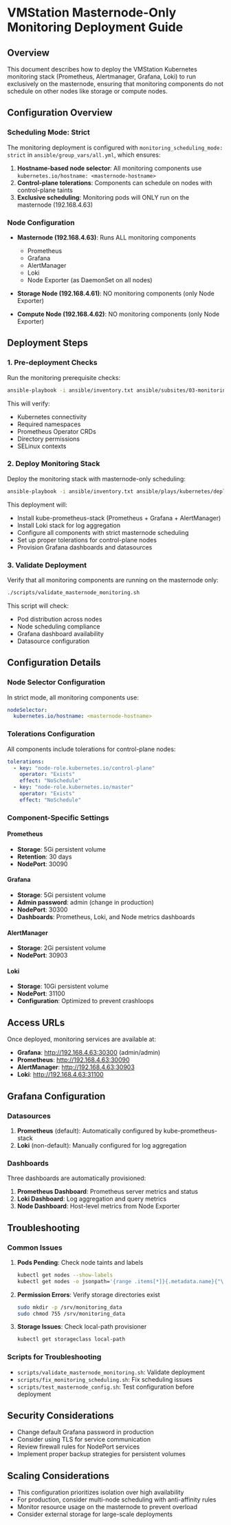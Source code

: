 # VMStation Masternode-Only Monitoring Deployment Guide

## Overview

This document describes how to deploy the VMStation Kubernetes monitoring stack (Prometheus, Alertmanager, Grafana, Loki) to run exclusively on the masternode, ensuring that monitoring components do not schedule on other nodes like storage or compute nodes.

## Configuration Overview

### Scheduling Mode: Strict

The monitoring deployment is configured with `monitoring_scheduling_mode: strict` in `ansible/group_vars/all.yml`, which ensures:

1. **Hostname-based node selector**: All monitoring components use `kubernetes.io/hostname: <masternode-hostname>` 
2. **Control-plane tolerations**: Components can schedule on nodes with control-plane taints
3. **Exclusive scheduling**: Monitoring pods will ONLY run on the masternode (192.168.4.63)

### Node Configuration

- **Masternode (192.168.4.63)**: Runs ALL monitoring components
  - Prometheus
  - Grafana 
  - AlertManager
  - Loki
  - Node Exporter (as DaemonSet on all nodes)

- **Storage Node (192.168.4.61)**: NO monitoring components (only Node Exporter)
- **Compute Node (192.168.4.62)**: NO monitoring components (only Node Exporter)

## Deployment Steps

### 1. Pre-deployment Checks

Run the monitoring prerequisite checks:

```bash
ansible-playbook -i ansible/inventory.txt ansible/subsites/03-monitoring.yaml
```

This will verify:
- Kubernetes connectivity
- Required namespaces
- Prometheus Operator CRDs
- Directory permissions
- SELinux contexts

### 2. Deploy Monitoring Stack

Deploy the monitoring stack with masternode-only scheduling:

```bash
ansible-playbook -i ansible/inventory.txt ansible/plays/kubernetes/deploy_monitoring.yaml
```

This deployment will:
- Install kube-prometheus-stack (Prometheus + Grafana + AlertManager)
- Install Loki stack for log aggregation
- Configure all components with strict masternode scheduling
- Set up proper tolerations for control-plane nodes
- Provision Grafana dashboards and datasources

### 3. Validate Deployment

Verify that all monitoring components are running on the masternode only:

```bash
./scripts/validate_masternode_monitoring.sh
```

This script will check:
- Pod distribution across nodes
- Node scheduling compliance
- Grafana dashboard availability
- Datasource configuration

## Configuration Details

### Node Selector Configuration

In strict mode, all monitoring components use:
```yaml
nodeSelector:
  kubernetes.io/hostname: <masternode-hostname>
```

### Tolerations Configuration

All components include tolerations for control-plane nodes:
```yaml
tolerations:
  - key: "node-role.kubernetes.io/control-plane"
    operator: "Exists"
    effect: "NoSchedule"
  - key: "node-role.kubernetes.io/master"
    operator: "Exists"
    effect: "NoSchedule"
```

### Component-Specific Settings

#### Prometheus
- **Storage**: 5Gi persistent volume
- **Retention**: 30 days
- **NodePort**: 30090

#### Grafana
- **Storage**: 5Gi persistent volume
- **Admin password**: admin (change in production)
- **NodePort**: 30300
- **Dashboards**: Prometheus, Loki, and Node metrics dashboards

#### AlertManager
- **Storage**: 2Gi persistent volume
- **NodePort**: 30903

#### Loki
- **Storage**: 10Gi persistent volume
- **NodePort**: 31100
- **Configuration**: Optimized to prevent crashloops

## Access URLs

Once deployed, monitoring services are available at:

- **Grafana**: http://192.168.4.63:30300 (admin/admin)
- **Prometheus**: http://192.168.4.63:30090
- **AlertManager**: http://192.168.4.63:30903
- **Loki**: http://192.168.4.63:31100

## Grafana Configuration

### Datasources

1. **Prometheus** (default): Automatically configured by kube-prometheus-stack
2. **Loki** (non-default): Manually configured for log aggregation

### Dashboards

Three dashboards are automatically provisioned:
1. **Prometheus Dashboard**: Prometheus server metrics and status
2. **Loki Dashboard**: Log aggregation and query metrics  
3. **Node Dashboard**: Host-level metrics from Node Exporter

## Troubleshooting

### Common Issues

1. **Pods Pending**: Check node taints and labels
   ```bash
   kubectl get nodes --show-labels
   kubectl get nodes -o jsonpath='{range .items[*]}{.metadata.name}{"\t"}{.spec.taints[*].key}{"\n"}{end}'
   ```

2. **Permission Errors**: Verify storage directories exist
   ```bash
   sudo mkdir -p /srv/monitoring_data
   sudo chmod 755 /srv/monitoring_data
   ```

3. **Storage Issues**: Check local-path provisioner
   ```bash
   kubectl get storageclass local-path
   ```

### Scripts for Troubleshooting

- `scripts/validate_masternode_monitoring.sh`: Validate deployment
- `scripts/fix_monitoring_scheduling.sh`: Fix scheduling issues
- `scripts/test_masternode_config.sh`: Test configuration before deployment

## Security Considerations

- Change default Grafana password in production
- Consider using TLS for service communication
- Review firewall rules for NodePort services
- Implement proper backup strategies for persistent volumes

## Scaling Considerations

- This configuration prioritizes isolation over high availability
- For production, consider multi-node scheduling with anti-affinity rules
- Monitor resource usage on the masternode to prevent overload
- Consider external storage for large-scale deployments